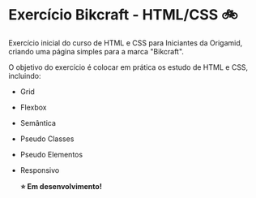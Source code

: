 # Exercício Bikcraft - HTML/CSS :bike:
Exercício inicial do curso de HTML e CSS para Iniciantes da Origamid, criando uma página simples para a marca "Bikcraft".

O objetivo do exercício é colocar em prática os estudo de HTML e CSS, incluindo:

- Grid

- Flexbox

- Semântica

- Pseudo Classes

- Pseudo Elementos

- Responsivo

  

  **:star: Em desenvolvimento!**

